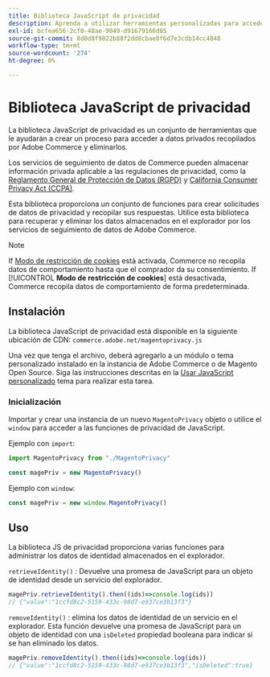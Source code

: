 ```yaml
---
title: Biblioteca JavaScript de privacidad
description: Aprenda a utilizar herramientas personalizadas para acceder a información personal de los clientes y eliminarla, recopilada por Adobe Commerce.
exl-id: bcfea656-2cf0-48ae-9049-d91679166d05
source-git-commit: 8d0d8f9822b88f2dd8cbae8f6d7e3cdb14cc4848
workflow-type: tm+mt
source-wordcount: '274'
ht-degree: 0%

---
```


<!-- TODO: Remove this topic and redirect to the adobe-privacy-javascript-library.md when the Adobe privacy library has been integrated with Commerce. -->

# Biblioteca JavaScript de privacidad

La biblioteca JavaScript de privacidad es un conjunto de herramientas que le ayudarán a crear un proceso para acceder a datos privados recopilados por Adobe Commerce y eliminarlos.

Los servicios de seguimiento de datos de Commerce pueden almacenar información privada aplicable a las regulaciones de privacidad, como la [Reglamento General de Protección de Datos (RGPD)](gdpr.md) y [California Consumer Privacy Act (CCPA)](ccpa.md).

Esta biblioteca proporciona un conjunto de funciones para crear solicitudes de datos de privacidad y recopilar sus respuestas. Utilice esta biblioteca para recuperar y eliminar los datos almacenados en el explorador por los servicios de seguimiento de datos de Adobe Commerce.

>[!NOTE]
>
>If [Modo de restricción de cookies](https://experienceleague.adobe.com/docs/commerce-admin/start/compliance/privacy/compliance-cookie-law.html) está activada, Commerce no recopila datos de comportamiento hasta que el comprador da su consentimiento. If [!UICONTROL **Modo de restricción de cookies**] está desactivada, Commerce recopila datos de comportamiento de forma predeterminada.

## Instalación

La biblioteca JavaScript de privacidad está disponible en la siguiente ubicación de CDN: `commerce.adobe.net/magentoprivacy.js`

Una vez que tenga el archivo, deberá agregarlo a un módulo o tema personalizado instalado en la instancia de Adobe Commerce o de Magento Open Source. Siga las instrucciones descritas en la [Usar JavaScript personalizado](https://developer.adobe.com/commerce/frontend-core/javascript/custom/) tema para realizar esta tarea.

### Inicialización

Importar y crear una instancia de un nuevo `MagentoPrivacy` objeto o utilice el `window` para acceder a las funciones de privacidad de JavaScript.

Ejemplo con `import`:

```js
import MagentoPrivacy from "./MagentoPrivacy"

const magePriv = new MagentoPrivacy()
```

Ejemplo con `window`:

```js
const magePriv = new window.MagentoPrivacy()
```

## Uso

La biblioteca JS de privacidad proporciona varias funciones para administrar los datos de identidad almacenados en el explorador.

`retrieveIdentity()`
: Devuelve una promesa de JavaScript para un objeto de identidad desde un servicio del explorador.

```js
magePriv.retrieveIdentity().then((ids)=>console.log(ids))
// {"value":"1ccfd8c2-5159-433c-98d7-e937ce3b13f3"}
```

`removeIdentity()`
: elimina los datos de identidad de un servicio en el explorador.
Esta función devuelve una promesa de JavaScript para un objeto de identidad con una `isDeleted` propiedad booleana para indicar si se han eliminado los datos.

```js
magePriv.removeIdentity().then((ids)=>console.log(ids))
// {"value":"1ccfd8c2-5159-433c-98d7-e937ce3b13f3","isDeleted":true}
```
